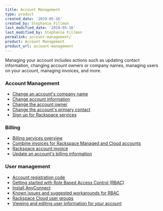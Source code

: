 ```yaml
---
title: Account Management
type: product
created_date: '2019-05-16'
created_by: Stephanie Fillmon
last_modified_date: '2019-05-16'
last_modified_by: Stephanie Fillmon
permalink: account-management/
product: Account Management
product_url: account-management
---
```


Managing your account includes actions such as updating contact information,
changing account owners or company names, managing users on your account,
managing invoices, and more.

### Account Management

- [Change an account's company name](/how-to/change-account-company-name)
- [Change account information](/how-to/change-account-information/)
- [Change the account owner](/how-to/change-account-owner/)
- [Change the account's primary contact](/how-to/change-to-new-primary-contact/)
- [Sign up for Rackspace services](/how-to/sign-up-for-rackspace-services/)

### Billing

- [Billing services overview](/how-to/billing-services-overview/)
- [Combine invoices for Rackspace Managed and Cloud accounts](/how-to/combine-invoices-for-rackspace-managed-and-cloud-accounts/)
- [Rackspace account invoice](/how-to/rackspace-account-invoice/)
- [Update an account's billing information](/how-to/update-account-billing-information/)

### User management

- [Account registration code](/how-to/account-registration-code)
- [Getting started with Role Based Access Control (RBAC)](/how-to/getting-started-with-role-based-access-control-rbac/)
- [Install AnyConnect](/how-to/install-AnyConnect)
- [Known issues and suggested workarounds for RBAC](/how-to/known-issues-and-suggested-workarounds-role-based-access-control-rbac/)
- [Rackspace Cloud user groups](/how-to/rackspace-cloud-user-groups/)
- [Viewing and editing user information for your account](/how-to/viewing-and-editing-user-information-for-your-account/)
